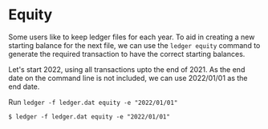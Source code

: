 # Equity

Some users like to keep ledger files for each year. To aid in creating a new
starting balance for the next file, we can use the `ledger equity` command to
generate the required transaction to have the correct starting balances.

Let's start 2022, using all transactions upto the end of 2021. As the end date
on the command line is not included, we can use 2022/01/01 as the end date.

Run `ledger -f ledger.dat equity -e "2022/01/01"`

`$ ledger -f ledger.dat equity -e "2022/01/01"`
